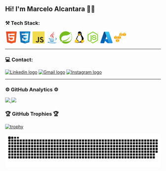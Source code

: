 ## Hi! I'm Marcelo Alcantara 👨‍💻

### ⚒️ Tech Stack:

<div>
    <img alt="HTML5 icon" height="40" width="40" src="https://raw.githubusercontent.com/devicons/devicon/master/icons/html5/html5-original.svg"/>
    <img alt="CSS3 icon" height="40" width="40" src="https://raw.githubusercontent.com/devicons/devicon/master/icons/css3/css3-original.svg"/>
    <img alt="JavaScript icon" height="40" width="40" src="https://raw.githubusercontent.com/devicons/devicon/master/icons/javascript/javascript-original.svg"/>
    <img alt="Java icon" height="40" width="40" src="https://github.com/devicons/devicon/blob/master/icons/java/java-original.svg"/>
    <img alt="Spring icon" height="40" width="40" src="https://raw.githubusercontent.com/devicons/devicon/master/icons/spring/spring-original.svg"/>
    <img alt="Linux icon" height="40" width="40" src="https://raw.githubusercontent.com/devicons/devicon/master/icons/linux/linux-original.svg"/>
    <img alt="NodeJS icon" height="40" width="40" src="https://raw.githubusercontent.com/devicons/devicon/master/icons/nodejs/nodejs-original.svg"/>
    <img alt="Azure icon" height="40" width="40" src="https://raw.githubusercontent.com/devicons/devicon/master/icons/azure/azure-original.svg"/>
    <img alt="Azure icon" height="40" width="40" src="https://raw.githubusercontent.com/devicons/devicon/master/icons/amazonwebservices/amazonwebservices-original.svg"/>
</div>

---

### 💻 Contact:

<div>
    <a href="https://www.linkedin.com/in/celoalcantara" target="_blank"><img alt ="Linkedin logo" src="https://img.shields.io/badge/LinkedIn-0077B5?style=for-the-badge&logo=linkedin&logoColor=white"/></a>
    <a href="mailto:marcelinhoalcantaracruz@gmail.com" target="_blank"><img alt ="Gmail logo" src="https://img.shields.io/badge/Gmail-D14836?style=for-the-badge&logo=gmail&logoColor=white"/></a>
    <a href="https://www.instagram.com/celobpn_/" target="_blank"><img alt ="Instagram logo" src="https://img.shields.io/badge/Instagram-E4405F?style=for-the-badge&logo=instagram&logoColor=white"/></a>    
</div>

---
### ⚙️ GitHub Analytics ⚙️

<div>
    <a href="https://github.com/MarceloSPTECH">
       <img height="145em" src="https://github-readme-stats.vercel.app/api?username=MarceloSPTECH&show_icons=true&theme=radical"/>
       <img height="145em" src="https://github-readme-stats.vercel.app/api/top-langs/?username=MarceloSPTECH&theme=radical&layout=compact&langs_count=8"/>
    </a>
</div>

### 🏆 GitHub Trophies 🏆
[![trophy](https://github-profile-trophy.vercel.app/?username=MarceloSPTECH&theme=radical)](https://github.com/MarceloSPTECH/github-profile-trophy)

![Snake animation](https://github.com/MarceloSPTECH/MarceloSPTECH/blob/output/github-contribution-grid-snake.svg)
